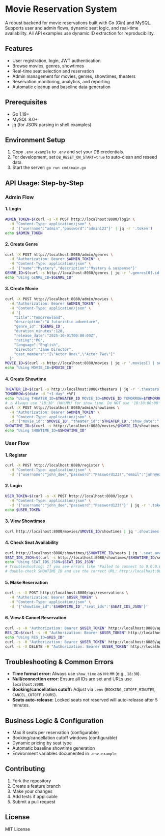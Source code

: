 # Movie Reservation System

A robust backend for movie reservations built with Go (Gin) and MySQL. Supports user and admin flows, dynamic seat logic, and real-time availability. All API examples use dynamic ID extraction for reproducibility.

## Features
- User registration, login, JWT authentication
- Browse movies, genres, showtimes
- Real-time seat selection and reservation
- Admin management for movies, genres, showtimes, theaters
- Reservation monitoring, analytics, and reporting
- Automatic cleanup and baseline data generation

## Prerequisites
- Go 1.19+
- MySQL 8.0+
- jq (for JSON parsing in shell examples)

## Environment Setup
1. Copy `.env.example` to `.env` and set your DB credentials.
2. For development, set `DB_RESET_ON_START=true` to auto-clean and reseed data.
3. Start the server: `go run cmd/main.go`

## API Usage: Step-by-Step

### Admin Flow
#### 1. Login
```bash
ADMIN_TOKEN=$(curl -s -X POST http://localhost:8080/login \
  -H "Content-Type: application/json" \
  -d '{"username":"admin","password":"admin123"}' | jq -r '.token')
echo $ADMIN_TOKEN
```
#### 2. Create Genre
```bash
curl -X POST http://localhost:8080/admin/genres \
  -H "Authorization: Bearer $ADMIN_TOKEN" \
  -H "Content-Type: application/json" \
  -d '{"name":"Mystery","description":"Mystery & suspense"}'
GENRE_ID=$(curl -s http://localhost:8080/genres | jq -r '.genres[0].id')
echo "Using GENRE_ID=$GENRE_ID"
```
#### 3. Create Movie
```bash
curl -X POST http://localhost:8080/admin/movies \
  -H "Authorization: Bearer $ADMIN_TOKEN" \
  -H "Content-Type: application/json" \
  -d '{
    "title":"Tomorrowland",
    "description":"A futuristic adventure",
    "genre_id":'$GENRE_ID',
    "duration_minutes":120,
    "release_date":"2025-10-01T00:00:00Z",
    "rating":"PG",
    "language":"English",
    "director":"Jane Director",
    "cast_members":"[\"Actor One\",\"Actor Two\"]"
  }'
MOVIE_ID=$(curl -s http://localhost:8080/movies | jq -r '.movies[] | select(.title=="Tomorrowland") | .id' | head -n1)
echo "Using MOVIE_ID=$MOVIE_ID"
```
#### 4. Create Showtime
```bash
THEATER_ID=$(curl -s http://localhost:8080/theaters | jq -r '.theaters[0].id')
TOMORROW=$(date -d "+1 day" +%F)
echo "Using THEATER_ID=$THEATER_ID MOVIE_ID=$MOVIE_ID TOMORROW=$TOMORROW"
# ⚠️ Always use '18:30' (HH:MM) for show_time. Do NOT use '18:30:00:00'.
curl -X POST http://localhost:8080/admin/showtimes \
  -H "Authorization: Bearer $ADMIN_TOKEN" \
  -H "Content-Type: application/json" \
  -d '{"movie_id":'$MOVIE_ID',"theater_id":'$THEATER_ID',"show_date":"'$TOMORROW'","show_time":"18:30","price":15.00}'
SHOWTIME_ID=$(curl -s http://localhost:8080/movies/$MOVIE_ID/showtimes | jq -r '.showtimes[] | select(.show_date | startswith("'$TOMORROW'")) | .id' | head -n1)
echo "Using SHOWTIME_ID=$SHOWTIME_ID"
```

### User Flow
#### 1. Register
```bash
curl -X POST http://localhost:8080/register \
  -H "Content-Type: application/json" \
  -d '{"username":"john_doe","password":"Password123!","email":"john@example.com","full_name":"John Doe"}'
```
#### 2. Login
```bash
USER_TOKEN=$(curl -s -X POST http://localhost:8080/login \
  -H "Content-Type: application/json" \
  -d '{"username":"john_doe","password":"Password123!"}' | jq -r '.token')
echo $USER_TOKEN
```
#### 3. View Showtimes
```bash
curl http://localhost:8080/movies/$MOVIE_ID/showtimes | jq '.showtimes'
```
#### 4. Check Seat Availability
```bash
curl http://localhost:8080/showtimes/$SHOWTIME_ID/seats | jq '.seat_availability[0]'
SEAT_IDS_JSON=$(curl -s http://localhost:8080/showtimes/$SHOWTIME_ID/seats | jq '[.seat_availability[] | select(.status=="available") | .seat.id] | .[0:2]' | tr -d '\n ')
echo "Using SEAT_IDS_JSON=$SEAT_IDS_JSON"
# Troubleshooting: If you see errors like "Failed to connect to 0.0.0.68 port 80" or "Cannot iterate over null (null)",
# double-check SHOWTIME_ID and use the correct URL: http://localhost:8080/showtimes/$SHOWTIME_ID/seats
```
#### 5. Make Reservation
```bash
curl -s -X POST http://localhost:8080/api/reservations \
  -H "Authorization: Bearer $USER_TOKEN" \
  -H "Content-Type: application/json" \
  -d '{"showtime_id":'$SHOWTIME_ID',"seat_ids":'$SEAT_IDS_JSON'}'
```
#### 6. View & Cancel Reservation
```bash
curl -s -H "Authorization: Bearer $USER_TOKEN" http://localhost:8080/api/reservations | jq '.reservations'
RES_ID=$(curl -s -H "Authorization: Bearer $USER_TOKEN" http://localhost:8080/api/reservations | jq -r '.reservations[0].id')
echo "Using RES_ID=$RES_ID"
curl -s -H "Authorization: Bearer $USER_TOKEN" http://localhost:8080/api/reservations/$RES_ID | jq '.reservation'
curl -s -X DELETE -H "Authorization: Bearer $USER_TOKEN" http://localhost:8080/api/reservations/$RES_ID
```

## Troubleshooting & Common Errors
- **Time format error:** Always use `show_time` as `HH:MM` (e.g., `18:30`).
- **Null/connection error:** Ensure all IDs are set and URLs use `localhost:8080`.
- **Booking/cancellation cutoff:** Adjust via `.env` (`BOOKING_CUTOFF_MINUTES`, `CANCEL_CUTOFF_HOURS`).
- **Seats auto-release:** Locked seats not reserved will auto-release after 5 minutes.

## Business Logic & Configuration
- Max 8 seats per reservation (configurable)
- Booking/cancellation cutoff windows (configurable)
- Dynamic pricing by seat type
- Automatic baseline showtime generation
- Environment variables documented in `.env.example`

## Contributing
1. Fork the repository
2. Create a feature branch
3. Make your changes
4. Add tests if applicable
5. Submit a pull request

## License
MIT License

